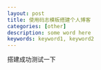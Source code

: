 ```yaml
---
layout: post
title: 使用码志模板搭建个人博客
categories: [other]
description: some word here
keywords: keyword1, keyword2
---
```


搭建成功测试一下

